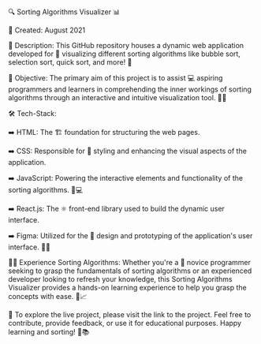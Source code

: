 🔍 Sorting Algorithms Visualizer 📊

📅 Created: August 2021

📜 Description:
This GitHub repository houses a dynamic web application developed for 🌈 visualizing different sorting algorithms like bubble sort, selection sort, quick sort, and more! 🚀

🎯 Objective:
The primary aim of this project is to assist 💻 aspiring programmers and learners in comprehending the inner workings of sorting algorithms through an interactive and intuitive visualization tool. 🧠💡

🛠️ Tech-Stack:

➡️ HTML: The 🏗️ foundation for structuring the web pages.

➡️ CSS: Responsible for 🎨 styling and enhancing the visual aspects of the application.

➡️ JavaScript: Powering the interactive elements and functionality of the sorting algorithms. 💪💻

➡️ React.js: The ⚛️ front-end library used to build the dynamic user interface.

➡️ Figma: Utilized for the 🎨 design and prototyping of the application's user interface. 🎨✨

👩‍💻 Experience Sorting Algorithms:
Whether you're a 🚀 novice programmer seeking to grasp the fundamentals of sorting algorithms or an experienced developer looking to refresh your knowledge, this Sorting Algorithms Visualizer provides a hands-on learning experience to help you grasp the concepts with ease. 🤗📈

🔗 To explore the live project, please visit the link to the project. Feel free to contribute, provide feedback, or use it for educational purposes. Happy learning and sorting! 🎉📚

